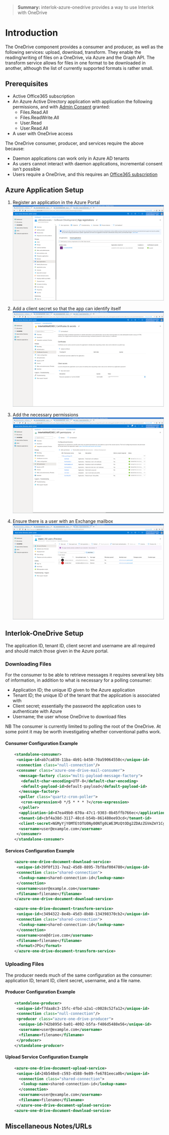 > **Summary:** interlok-azure-onedrive provides a way to use Interlok with OneDrive

# Introduction

The OneDrive component provides a consumer and producer, as well as the
following services: upload, download, transform. They enable the
reading/writing of files on a OneDrive, via Azure and the Graph API. The
transform service allows for files in one format to be downloaded in
another, although the list of currently supported formats is rather
small.

## Prerequisites

* Active Office365 subscription
* An Azure Active Directory application with application the following
  permissions, and with [Admin Consent][2] granted:
  - Files.Read.All
  - Files.ReadWrite.All
  - User.Read
  - User.Read.All
* A user with OneDrive access

The OneDrive consumer, producer, and services require the above because:
* Daemon applications can work only in Azure AD tenants
* As users cannot interact with daemon applications, incremental
  consent isn't possible
* Users require a OneDrive, and this requires an
  [Office365 subscription][3]

## Azure Application Setup

1. Register an application in the Azure Portal
![Application Registration](../../images/cookbook/outlook365/o365-1.png)

2. Add a client secret so that the app can identify itself
![Client Secret](../../images/cookbook/outlook365/o365-2.png)

3. Add the necessary permissions
![Permissions](../../images/cookbook/outlook365/o365-3.png)

4. Ensure there is a user with an Exchange mailbox
![Users Setup](../../images/cookbook/outlook365/o365-4.png)

## Interlok-OneDrive Setup

The application ID, tenant ID, client secret and username are all
required and should match those given in the Azure portal.

### Downloading Files

For the consumer to be able to retrieve messages it requires several key
bits of information, in addition to what is necessary for a polling
consumer:

* Application ID; the unique ID given to the Azure application
* Tenant ID; the unique ID of the tenant that the application is
  associated with
* Client secret; essentially the password the application uses to
  authenticate with Azure
* Username; the user whose OneDrive to download files

NB The consumer is currently limited to polling the root of the
OneDrive. At some point it may be worth investigating whether
conventional paths work.

#### Consumer Configuration Example

```xml
    <standalone-consumer>
     <unique-id>ab7ca830-11ba-4b91-b450-70a59064550c</unique-id>
     <connection class="null-connection"/>
     <consumer class="azure-one-drive-mail-consumer">
      <message-factory class="multi-payload-message-factory">
       <default-char-encoding>UTF-8</default-char-encoding>
       <default-payload-id>default-payload</default-payload-id>
      </message-factory>
      <poller class="quartz-cron-poller">
       <cron-expression>0 */5 * * * ?</cron-expression>
      </poller>
      <application-id>47ea49b0-670a-47c1-9303-0b45ffb766ec</application-id>
      <tenant-id>cbf4a38d-3117-48cd-b54b-861480ee93cd</tenant-id>
      <client-secret>NGMyYjY0MTEtOTU0Ny00NTg0LWE3MzQtODg2ZDAzZGVmZmY1Cg==</client-secret>
      <username>user@example.com</username>
     </consumer>
    </standalone-consumer>
```

#### Services Configuration Example

```xml
    <azure-one-drive-document-download-service>
     <unique-id>39f0f131-7ea2-45d8-8895-7bf8af004780</unique-id>
     <connection class="shared-connection">
      <lookup-name>shared-connection-id</lookup-name>
     </connection>
     <username>user@example.com</username>
     <filename>filename</filename>
    </azure-one-drive-document-download-service>
```

```xml
    <azure-one-drive-document-transform-service>
     <unique-id>c3494322-8e4b-45d3-8b88-134398370cb2</unique-id>
     <connection class="shared-connection">
      <lookup-name>shared-connection-id</lookup-name>
     </connection>
     <username>one@drive.com</username>
     <filename>filename</filename>
     <format>JPG</format>
    </azure-one-drive-document-transform-service>
```

### Uploading Files

The producer needs much of the same configuration as the consumer:
application ID, tenant ID, client secret, username, and a file name.


#### Producer Configuration Example

```xml
    <standalone-producer>
     <unique-id>f7daa8c3-15fc-4fbd-a2a1-c0028c52fa12</unique-id>
     <connection class="null-connection"/>
     <producer class="azure-one-drive-producer">
      <unique-id>742b895d-ba01-4092-b5fa-f486d5488e56</unique-id>
      <username>user@example.com</username>
      <filename>filename</filename>
     </producer>
    </standalone-producer>
```

#### Upload Service Configuration Example

```xml
    <azure-one-drive-document-upload-service>
     <unique-id>24b548e8-c593-4588-9e89-fe6781eeca0b</unique-id>
      <connection class="shared-connection">
       <lookup-name>shared-connection-id</lookup-name>
      </connection>
      <username>user@example.com</username>
      <filename>filename</filename>
     </azure-one-drive-document-upload-service>
    <azure-one-drive-document-download-service>
```

## Miscellaneous Notes/URLs

[1]: https://docs.microsoft.com/en-us/azure/active-directory/develop/msal-overview
[2]: https://docs.microsoft.com/en-us/azure/active-directory/develop/scenario-daemon-overview
[3]: https://docs.microsoft.com/en-us/microsoft-365/enterprise/azure-integration?view=o365-worldwide

[8]: https://developer.microsoft.com/en-us/graph/graph-explorer
[9]: https://github.com/Azure-Samples/active-directory-java-native-headless-v2
